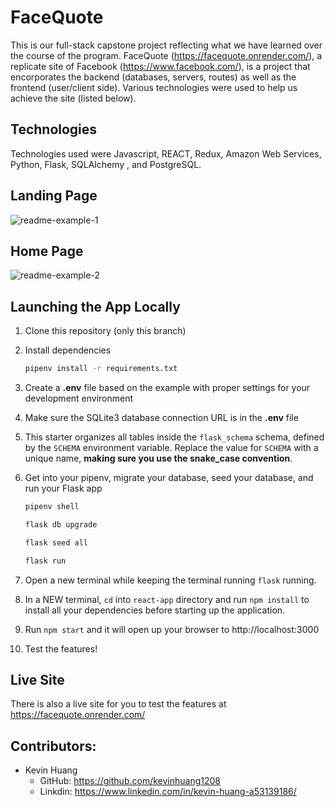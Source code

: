 # FaceQuote

This is our full-stack capstone project reflecting what we have learned over the course of the program. FaceQuote (https://facequote.onrender.com/), a replicate site of Facebook (https://www.facebook.com/), is a project that encorporates the backend (databases, servers, routes) as well as the frontend (user/client side). Various technologies were used to help us achieve the site (listed below).

## Technologies

Technologies used were Javascript, REACT, Redux, Amazon Web Services, Python, Flask, SQLAlchemy , and PostgreSQL.

## Landing Page

![readme-example-1](https://cdn.discordapp.com/attachments/1117948168353628201/1121820199973306531/image.png)

## Home Page

![readme-example-2](https://cdn.discordapp.com/attachments/1117948168353628201/1121820323503947816/image.png)

## Launching the App Locally

1. Clone this repository (only this branch)

2. Install dependencies

      ```bash
      pipenv install -r requirements.txt
      ```

3. Create a **.env** file based on the example with proper settings for your
   development environment

4. Make sure the SQLite3 database connection URL is in the **.env** file

5. This starter organizes all tables inside the `flask_schema` schema, defined
   by the `SCHEMA` environment variable.  Replace the value for
   `SCHEMA` with a unique name, **making sure you use the snake_case
   convention**.

6. Get into your pipenv, migrate your database, seed your database, and run your Flask app

   ```bash
   pipenv shell
   ```

   ```bash
   flask db upgrade
   ```

   ```bash
   flask seed all
   ```

   ```bash
   flask run
   ```
7. Open a new terminal while keeping the terminal running `flask` running.

8. In a NEW terminal, `cd` into `react-app` directory and run `npm install` to install all your dependencies before starting up the application.

9. Run `npm start` and it will open up your browser to http://localhost:3000

10. Test the features!


## Live Site

There is also a live site for you to test the features at https://facequote.onrender.com/



## Contributors:

* Kevin Huang
   * GitHub: https://github.com/kevinhuang1208
   * Linkdin: https://www.linkedin.com/in/kevin-huang-a53139186/
